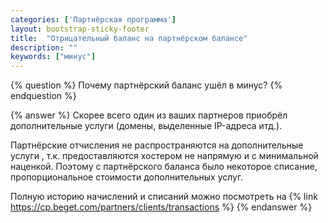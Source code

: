 ```yaml
---
categories: ['Партнёрская программа']
layout: bootstrap-sticky-footer
title:  "Отрицательный баланс на партнёрском балансе"
description: ""
keywords: ["минус"]
---
```

{% question %} 
Почему партнёрский баланс ушёл в минус?
{% endquestion %}

{% answer %}
Скорее всего один из ваших партнеров приобрёл дополнительные услуги (домены, выделенные IP-адреса итд.). 

Партнёрские отчисления не распространяются на дополнительные услуги , т.к. предоставляются хостером не напрямую и с минимальной наценкой. Поэтому с партнёрского баланса было некоторое списание, пропорциональное стоимости дополнительных услуг.

Полную историю начислений и списаний можно посмотреть на {% link https://cp.beget.com/partners/clients/transactions %}
{% endanswer %}
